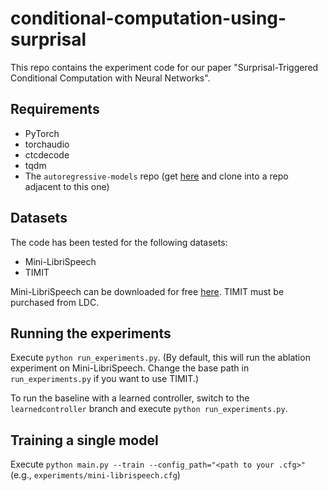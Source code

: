 # conditional-computation-using-surprisal

This repo contains the experiment code for our paper "Surprisal-Triggered Conditional Computation with Neural Networks".

## Requirements

- PyTorch
- torchaudio
- ctcdecode
- tqdm
- The `autoregressive-models` repo (get [here](https://github.com/lorenlugosch/autoregressive-models) and clone into a repo adjacent to this one)

## Datasets

The code has been tested for the following datasets:

- Mini-LibriSpeech
- TIMIT

Mini-LibriSpeech can be downloaded for free [here](https://www.openslr.org/31/). TIMIT must be purchased from LDC.

## Running the experiments

Execute `python run_experiments.py`. (By default, this will run the ablation experiment on Mini-LibriSpeech. Change the base path in `run_experiments.py` if you want to use TIMIT.)

To run the baseline with a learned controller, switch to the `learnedcontroller` branch and execute `python run_experiments.py`.

## Training a single model

Execute `python main.py --train --config_path="<path to your .cfg>"` (e.g., `experiments/mini-librispeech.cfg`)
